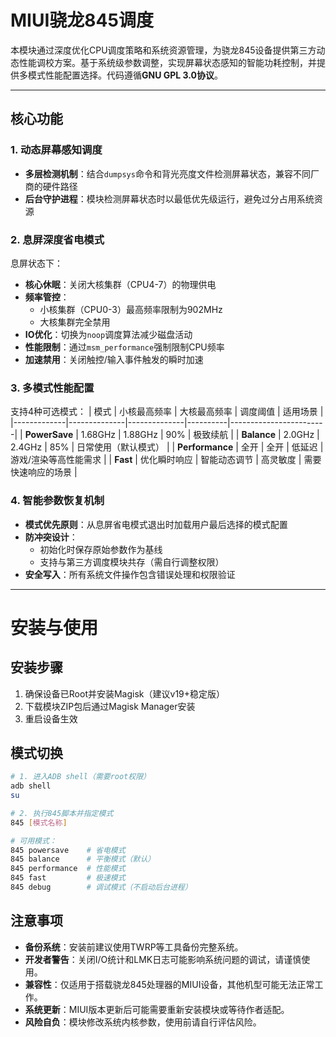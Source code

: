 # MIUI骁龙845调度
本模块通过深度优化CPU调度策略和系统资源管理，为骁龙845设备提供第三方动态性能调校方案。基于系统级参数调整，实现屏幕状态感知的智能功耗控制，并提供多模式性能配置选择。代码遵循**GNU GPL 3.0协议**。

---

## 核心功能
### 1. **动态屏幕感知调度**
- **多层检测机制**：结合`dumpsys`命令和背光亮度文件检测屏幕状态，兼容不同厂商的硬件路径
- **后台守护进程**：模块检测屏幕状态时以最低优先级运行，避免过分占用系统资源

### 2. **息屏深度省电模式**
息屏状态下：
- **核心休眠**：关闭大核集群（CPU4-7）的物理供电
- **频率管控**：
  - 小核集群（CPU0-3）最高频率限制为902MHz
  - 大核集群完全禁用
- **IO优化**：切换为`noop`调度算法减少磁盘活动
- **性能限制**：通过`msm_performance`强制限制CPU频率
- **加速禁用**：关闭触控/输入事件触发的瞬时加速

### 3. **多模式性能配置**
支持4种可选模式：
| 模式        | 小核最高频率 | 大核最高频率 | 调度阈值 | 适用场景               |
|-------------|--------------|--------------|----------|------------------------|
| **PowerSave** | 1.68GHz       | 1.88GHz       | 90%      | 极致续航               |
| **Balance**  | 2.0GHz        | 2.4GHz        | 85%      | 日常使用（默认模式）   |
| **Performance** | 全开        | 全开          | 低延迟   | 游戏/渲染等高性能需求 |
| **Fast**     | 优化瞬时响应  | 智能动态调节  | 高灵敏度 | 需要快速响应的场景     |

### 4. **智能参数恢复机制**
- **模式优先原则**：从息屏省电模式退出时加载用户最后选择的模式配置
- **防冲突设计**：
  - 初始化时保存原始参数作为基线
  - 支持与第三方调度模块共存（需自行调整权限）
- **安全写入**：所有系统文件操作包含错误处理和权限验证

---

# 安装与使用
## 安装步骤
1. 确保设备已Root并安装Magisk（建议v19+稳定版）
2. 下载模块ZIP包后通过Magisk Manager安装
3. 重启设备生效
## 模式切换
```bash
# 1. 进入ADB shell（需要root权限）
adb shell
su

# 2. 执行845脚本并指定模式
845 [模式名称]

# 可用模式：
845 powersave    # 省电模式
845 balance      # 平衡模式（默认）
845 performance  # 性能模式
845 fast         # 极速模式
845 debug        # 调试模式（不启动后台进程）
```

## 注意事项
- **备份系统**：安装前建议使用TWRP等工具备份完整系统。
- **开发者警告**：关闭I/O统计和LMK日志可能影响系统问题的调试，请谨慎使用。
- **兼容性**：仅适用于搭载骁龙845处理器的MIUI设备，其他机型可能无法正常工作。
- **系统更新**：MIUI版本更新后可能需要重新安装模块或等待作者适配。
- **风险自负**：模块修改系统内核参数，使用前请自行评估风险。
